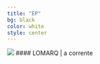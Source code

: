 ```yaml
---
title: "EP"
bg: black
color: white
style: center
---
```

<img src="{{ site.url }}/img/L_cover.jpg">
#### LOMARQ | a corrente
<div class="bbplayer">
	<span class="bb-rewind"></span>
  	<span class="bb-play"></span>
  	<span class="bb-forward"></span>
  	<span class="bb-trackTime"></span>
  	<span class="bb-trackLength"></span>
  	<span class="bb-trackTitle"></span>
  	<audio>
    	<source src="{{ site.url }}/audio/LOMARQ/aceita.ogg">
    	<source src="{{ site.url }}/audio/LOMARQ/provavel.ogg">
    	<source src="{{ site.url }}/audio/LOMARQ/correntes.ogg">
  	</audio>
</div>

<a href="{{ site.url }}/audio/LOMARQ/LOMARQ - a corrente.zip"><i class="fa fa-download fa-3x" aria-hidden="true" style="color:#42014c"></i></a>
